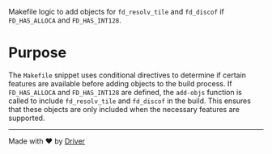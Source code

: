 <!--------------------------------------------------------------------------------->
<!-- IMPORTANT: This file is auto-generated by Driver (https://driver.ai). -------->
<!-- Manual edits may be overwritten on future commits. --------------------------->
<!--------------------------------------------------------------------------------->

Makefile logic to add objects for `fd_resolv_tile` and `fd_discof` if `FD_HAS_ALLOCA` and `FD_HAS_INT128`.

# Purpose
The `Makefile` snippet uses conditional directives to determine if certain features are available before adding objects to the build process. If `FD_HAS_ALLOCA` and `FD_HAS_INT128` are defined, the `add-objs` function is called to include `fd_resolv_tile` and `fd_discof` in the build. This ensures that these objects are only included when the necessary features are supported.

---
Made with ❤️ by [Driver](https://www.driver.ai/)